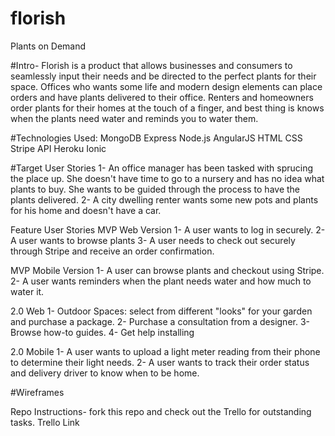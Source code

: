 # florish
Plants on Demand

#Intro-
Florish is a product that allows businesses and consumers to seamlessly input their needs and be directed to the perfect plants for their space. Offices who wants some life and modern design elements can place orders and have plants delivered to their office. Renters and homeowners order plants for their homes at the touch of a finger, and best thing is knows when the plants need water and reminds you to water them. 

#Technologies Used:
MongoDB
Express
Node.js
AngularJS
HTML
CSS
Stripe API
Heroku 
Ionic

#Target User Stories
1- An office manager has been tasked with sprucing the place up. She doesn't have time to go to a nursery and has no idea what plants to buy. She wants to be guided through the process to have the plants delivered.
2- A city dwelling renter wants some new pots and plants for his home and doesn't have a car.

Feature User Stories
MVP Web Version
1- A user wants to log in securely. 
2- A user wants to browse plants
3- A user needs to check out securely through Stripe and receive an order confirmation.

MVP Mobile Version
1- A user can browse plants and checkout using Stripe.
2- A user wants reminders when the plant needs water and how much to water it.

2.0 Web
1- Outdoor Spaces: select from different "looks" for your garden and purchase a package.
2- Purchase a consultation from a designer.
3- Browse how-to guides.
4- Get help installing 

2.0 Mobile
1- A user wants to upload a light meter reading from their phone to determine their light needs.
2- A user wants to track their order status and delivery driver to know when to be home.

#Wireframes

Repo Instructions- fork this repo and check out the Trello for outstanding tasks. 
Trello Link


